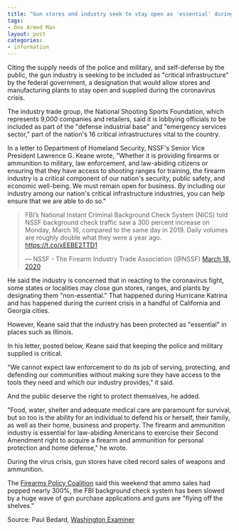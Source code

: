 ```yaml
---
title: "Gun stores and industry seek to stay open as 'essential' during virus crisis"
tags:
- One Armed Man
layout: post
categories:
- information
---
```


Citing the supply needs of the police and military, and self-defense by the public, the gun industry is seeking to be included as "critical infrastructure" by the federal government, a designation that would allow stores and manufacturing plants to stay open and supplied during the coronavirus crisis.

The industry trade group, the National Shooting Sports Foundation, which represents 9,000 companies and retailers, said it is lobbying officials to be included as part of the "defense industrial base" and "emergency services sector," part of the nation's 16 critical infrastructures vital to the country.

In a letter to Department of Homeland Security, NSSF's Senior Vice President Lawrence G. Keane wrote, "Whether it is providing firearms or ammunition to military, law enforcement, and law-abiding citizens or ensuring that they have access to shooting ranges for training, the firearm industry is a critical component of our nation's security, public safety, and economic well-being. We must remain open for business. By including our industry among our nation's critical infrastructure industries, you can help ensure that we are able to do so."

<blockquote class="twitter-tweet"><p lang="en" dir="ltr">FBI’s National Instant Criminal Background Check System (NICS) told NSSF background check traffic saw a 300 percent increase on Monday, March 16, compared to the same day in 2019. Daily volumes are roughly double what they were a year ago. <a href="https://t.co/xEEBE2TTD1">https://t.co/xEEBE2TTD1</a></p>&mdash; NSSF - The Firearm Industry Trade Association (@NSSF) <a href="https://twitter.com/NSSF/status/1240360221962391561?ref_src=twsrc%5Etfw">March 18, 2020</a></blockquote> <script async src="https://platform.twitter.com/widgets.js" charset="utf-8"></script>

He said the industry is concerned that in reacting to the coronavirus fight, some states or localities may close gun stores, ranges, and plants by designating them "non-essential." That happened during Hurricane Katrina and has happened during the current crisis in a handful of California and Georgia cities.

However, Keane said that the industry has been protected as "essential" in places such as Illinois.

In his letter, posted below, Keane said that keeping the police and military supplied is critical.

"We cannot expect law enforcement to do its job of serving, protecting, and defending our communities without making sure they have access to the tools they need and which our industry provides," it said.

And the public deserve the right to protect themselves, he added.

"Food, water, shelter and adequate medical care are paramount for survival, but so too is the ability for an individual to defend his or herself, their family, as well as their home, business and property. The firearm and ammunition industry is essential for law-abiding Americans to exercise their Second Amendment right to acquire a firearm and ammunition for personal protection and home defense," he wrote.

During the virus crisis, gun stores have cited record sales of weapons and ammunition.

The [Firearms Policy Coalition](https://www.firearmspolicy.org) said this weekend that ammo sales had popped nearly 300%, the FBI background check system has been slowed by a huge wave of gun purchase applications and guns are "flying off the shelves."

Source: Paul Bedard, [Washington Examiner](https://www.washingtonexaminer.com/washington-secrets/gun-stores-industry-seek-to-stay-open-as-essential-during-virus-crisis)
